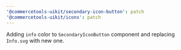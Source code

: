 ```yaml
---
'@commercetools-uikit/secondary-icon-button': patch
'@commercetools-uikit/icons': patch
---
```


Adding `info` color to `SecondaryIconButton` component and replacing `Info.svg` with new one.
